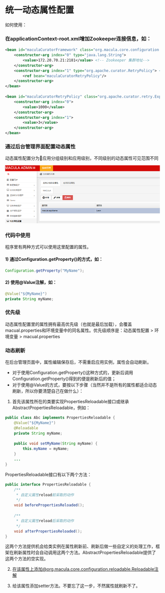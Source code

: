 # 统一动态属性配置

如何使用：
 
 ### 在applicationContext-root.xml增加Zookeeper连接信息，如：
```xml
<bean id="maculaCuratorFramework" class="org.macula.core.configuration.reloadable.CuratorFrameworkFactoryBean" init-method="start" destroy-method="stop">
    <constructor-arg index="0" type="java.lang.String">
        <value>172.20.70.21:2181</value> <!-- Zookeeper 集群地址-->
    </constructor-arg>
    <constructor-arg index="1" type="org.apache.curator.RetryPolicy"> <!-- 连接重试策略 -->
        <ref bean="maculaCuratorRetryPolicy"/>
    </constructor-arg>
</bean>	

<bean id="maculaCuratorRetryPolicy" class="org.apache.curator.retry.ExponentialBackoffRetry">
    <constructor-arg index="0">
        <value>1000</value>
    </constructor-arg>
    <constructor-arg index="1">
        <value>3</value>
    </constructor-arg>
</bean>
```

### 通过后台管理界面配置动态属性

动态属性配置分为应用分组级别和应用级别，不同级别的动态属性可见范围不同

![](/images/chapter2/dynaconfig01.png)

### 代码中使用

程序里有两种方式可以使用这里配置的属性。
#### 1) 通过Configuration.getProperty()的方式，如：
```java
Configuration.getProperty("MyName");
```

#### 2) 使用@Value注解，如：
```java
@Value("${MyName}")
private String myName;
```

### 优先级

动态属性配置里的属性拥有最高优先级（也就是最后加载），会覆盖macual.properties和环境变量中的同名属性。优先级顺序是：动态属性配置 > 环境变量 > macual.properties

### 动态刷新

在后台管理页面中，属性编辑保存后，不需重启应用实例，属性会自动刷新。
- 对于使用Configuration.getProperty()这种方式的，更新后调用Configuration.getProperty()得到的便是刷新后的值；
- 对于使用@Value的方式，要按以下步骤（当然并不是所有的属性都适合动态刷新，所以你要清楚自己在做什么）：
1. 首先该属性所在的类要实现PropertiesReloadable接口或继承AbstractPropertiesReloadable，例如：
```java
public class Abc implements PropertiesReloadable {
    @Value("${MyName}")
    @Reloadable
    private String myName;

    public void setMyName(String myName) {
        this.myName = myName;
    }
    ...
}
```
PropertiesReloadable接口有以下两个方法：
```java
public interface PropertiesReloadable {
    /**
     * 自定义属性reload前采取的动作
     */
    void beforePropertiesReloaded();
    
    /**
     * 自定义属性reload后采取的动作
     */
    void afterPropertiesReloaded();
}
```
这两个方法提供机会给类实例在属性刷新前、刷新后做一些自定义的处理工作，框架在刷新属性时会自动调用这两个方法。AbstractPropertiesReloadable提供了这两个方法的空实现。

2. 在该属性上添加@org.macula.core.configuration.reloadable.Reloadable注解

3. 给该属性添加setter方法。不要忘了这一步，不然属性就刷新不了。
